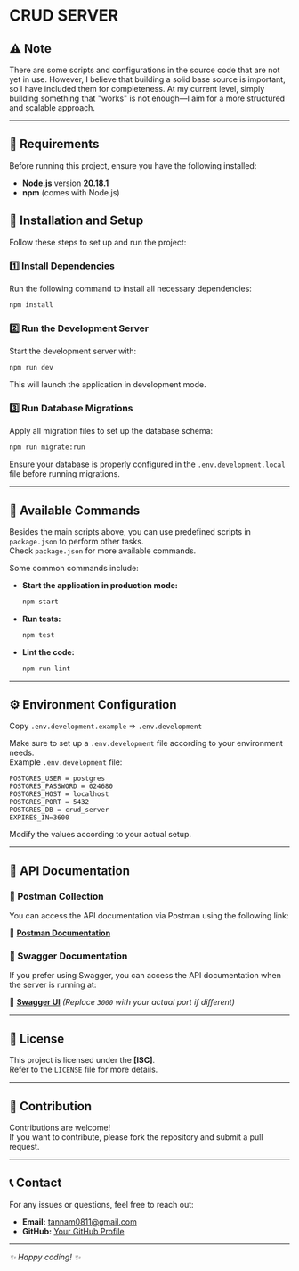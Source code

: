 # CRUD SERVER

## ⚠️ Note

There are some scripts and configurations in the source code that are not yet in use. However, I believe that building a solid base source is important, so I have included them for completeness. At my current level, simply building something that "works" is not enough—I aim for a more structured and scalable approach.

---

## 📌 Requirements

Before running this project, ensure you have the following installed:

- **Node.js** version **20.18.1**
- **npm** (comes with Node.js)

## 🚀 Installation and Setup

Follow these steps to set up and run the project:

### 1️⃣ Install Dependencies

Run the following command to install all necessary dependencies:

```sh
npm install
```

### 2️⃣ Run the Development Server

Start the development server with:

```sh
npm run dev
```

This will launch the application in development mode.

### 3️⃣ Run Database Migrations

Apply all migration files to set up the database schema:

```sh
npm run migrate:run
```

Ensure your database is properly configured in the `.env.development.local` file before running migrations.

---

## 🔧 Available Commands

Besides the main scripts above, you can use predefined scripts in `package.json` to perform other tasks.  
Check `package.json` for more available commands.

Some common commands include:

- **Start the application in production mode:**
  ```sh
  npm start
  ```
- **Run tests:**
  ```sh
  npm test
  ```
- **Lint the code:**
  ```sh
  npm run lint
  ```

---

## ⚙️ Environment Configuration

Copy `.env.development.example` => `.env.development`

Make sure to set up a `.env.development` file according to your environment needs.  
Example `.env.development` file:

```env
POSTGRES_USER = postgres
POSTGRES_PASSWORD = 024680
POSTGRES_HOST = localhost
POSTGRES_PORT = 5432
POSTGRES_DB = crud_server
EXPIRES_IN=3600
```

Modify the values according to your actual setup.

---

## 📄 API Documentation

### 🔹 Postman Collection
You can access the API documentation via Postman using the following link:

📌 **[Postman Documentation](https://documenter.getpostman.com/view/18992337/2sAYdfqrMi)**

### 🔹 Swagger Documentation
If you prefer using Swagger, you can access the API documentation when the server is running at:

📌 **[Swagger UI](http://localhost:3000/api-docs)** _(Replace `3000` with your actual port if different)_

---

## 📄 License

This project is licensed under the **[ISC]**.  
Refer to the `LICENSE` file for more details.

---

## 🤝 Contribution

Contributions are welcome!  
If you want to contribute, please fork the repository and submit a pull request.

---

## 📞 Contact

For any issues or questions, feel free to reach out:

- **Email:** tannam0811@gmail.com
- **GitHub:** [Your GitHub Profile](https://github.com/BiaDN)

---

_✨ Happy coding! ✨_
